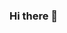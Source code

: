 ### Hi there 👋

<!--
**hyoenju/hyoenju** is a ✨ _special_ ✨ repository because its `README.md` (this file) appears on your GitHub profile.

Here are some ideas to get you started:

- 🔭 I’m currently working on [TEAMLAB](https://www.notion.so/TEAMLAB-d690ca4b3f4d44449520ed21e9b51739)
- 🌱 I’m currently learning Data Analysis & Data Engineering
- 👯 I’m looking to collaborate on ...
- 🤔 I’m looking for help with ...
- 💬 Ask me about ...
- 📫 How to reach me: ...
- 😄 Pronouns: ...
- ⚡ Fun fact: ...

![Hyeonju's github stats](https://github-readme-stats.vercel.app/api?username=hyoenju&show_icons=true&theme=radical)
-->
